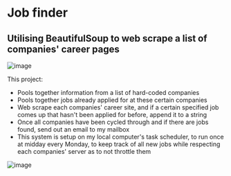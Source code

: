 # Job finder
## Utilising BeautifulSoup to web scrape a list of companies' career pages

![image](https://github.com/user-attachments/assets/9468ec2d-c3ee-4b4d-b194-4f15512e8527)

This project:
- Pools together information from a list of hard-coded companies
- Pools together jobs already applied for at these certain companies
- Web scrape each companies' career site, and if a certain specified job comes up that hasn't been applied for before, append it to a string
- Once all companies have been cycled through and if there are jobs found, send out an email to my mailbox
- This system is setup on my local computer's task scheduler, to run once at midday every Monday, to keep track of all new jobs while respecting each companies' server as to not throttle them

![image](https://github.com/user-attachments/assets/bfa82ea4-64e2-45e1-ba8b-030ea782396d)
